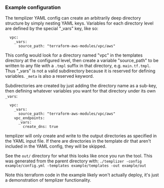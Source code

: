 ### Example configuration
The templizer YAML config can create an arbitrarily deep directory structure by simply nesting YAML keys. Variables for each directory level are defined by the special "_vars" key, like so:
```
  vpc:
    _vars:
      source_path: "terraform-aws-modules/vpc/aws"
```
This config would look for a directory named "vpc" in the templates directory at the configured level, then create a variable "source_path" to be written to any file with a `.tmpl` suffix in that directory, e.g. `main.tf.tmpl`. Thus "_vars" is not a valid subdirectory because it is reserved for defining variables. `_meta` is also a reserved keyword.

Subdirectories are created by just adding the directory name as a sub-key, then defining whatever variables you want for that directory under its own `_vars`:
```
  vpc:
    _vars:
      source_path: "terraform-aws-modules/vpc/aws"
    vpc_endpoints:
      _vars:
        create_dns: true
```
templizer will only create and write to the output directories as specified in the YAML input file. If there are directories in the template dir that aren't included in the YAML config, they will be skipped.

See the `out/` directory for what this looks like once you run the tool. This was generated from the parent directory with:
`./templizer -config example/config.yml -templates example/templates -out example/out`

Note this terraform code in the example likely won't actually deploy, it's just a demonstration of templizer functionality.